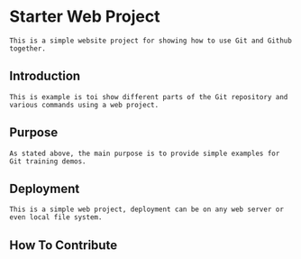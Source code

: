 # Starter Web Project
	This is a simple website project for showing how to use Git and Github together.
## Introduction
	This is example is toi show different parts of the Git repository and various commands using a web project.
## Purpose
	As stated above, the main purpose is to provide simple examples for Git training demos.
## Deployment
	This is a simple web project, deployment can be on any web server or even local file system.
## How To Contribute
